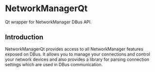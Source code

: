 # NetworkManagerQt

Qt wrapper for NetworkManager DBus API.

## Introduction

NetworkManagerQt provides access to all NetworkManager features
exposed on DBus. It allows you to manage your connections and control
your network devices and also provides a library for parsing connection
settings which are used in DBus communication.

